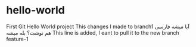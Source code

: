 # hello-world
First Git Hello World project
This changes I made to branch1
آیا میشه فارسی هم نوشت؟ بله میشه
This line is added, I eant to pull it to the new branch feature-1
